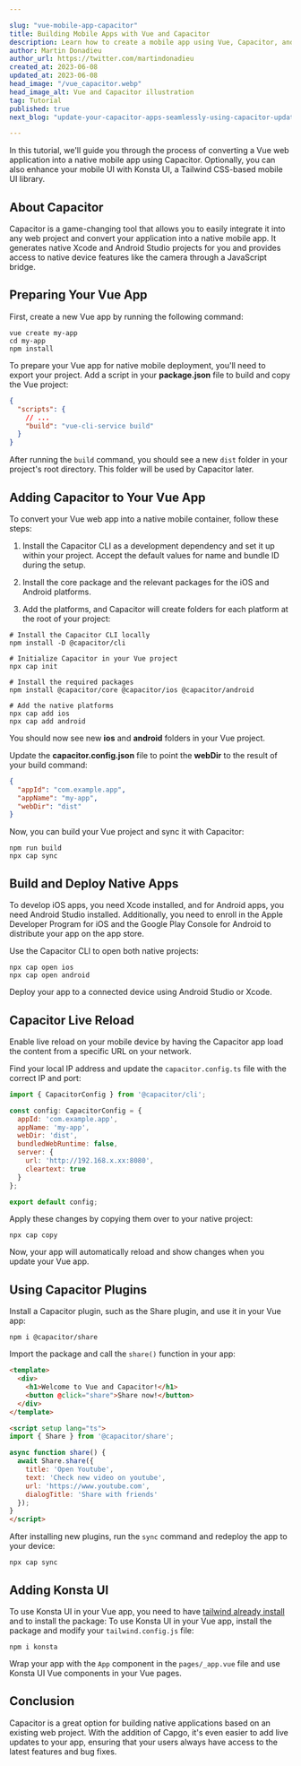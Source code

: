 ```yaml
---

slug: "vue-mobile-app-capacitor"
title: Building Mobile Apps with Vue and Capacitor
description: Learn how to create a mobile app using Vue, Capacitor, and optionally enhance the UI with Konsta UI.
author: Martin Donadieu
author_url: https://twitter.com/martindonadieu
created_at: 2023-06-08
updated_at: 2023-06-08
head_image: "/vue_capacitor.webp"
head_image_alt: Vue and Capacitor illustration
tag: Tutorial
published: true
next_blog: "update-your-capacitor-apps-seamlessly-using-capacitor-updater"

---
```


In this tutorial, we'll guide you through the process of converting a Vue web application into a native mobile app using Capacitor. Optionally, you can also enhance your mobile UI with Konsta UI, a Tailwind CSS-based mobile UI library.

## About Capacitor

Capacitor is a game-changing tool that allows you to easily integrate it into any web project and convert your application into a native mobile app. It generates native Xcode and Android Studio projects for you and provides access to native device features like the camera through a JavaScript bridge.

## Preparing Your Vue App

First, create a new Vue app by running the following command:

```shell
vue create my-app
cd my-app
npm install
```

To prepare your Vue app for native mobile deployment, you'll need to export your project. Add a script in your **package.json** file to build and copy the Vue project:

```json
{
  "scripts": {
    // ...
    "build": "vue-cli-service build"
  }
}
```

After running the `build` command, you should see a new `dist` folder in your project's root directory. This folder will be used by Capacitor later.

## Adding Capacitor to Your Vue App

To convert your Vue web app into a native mobile container, follow these steps:

1. Install the Capacitor CLI as a development dependency and set it up within your project. Accept the default values for name and bundle ID during the setup.

2. Install the core package and the relevant packages for the iOS and Android platforms.

3. Add the platforms, and Capacitor will create folders for each platform at the root of your project:

```shell
# Install the Capacitor CLI locally
npm install -D @capacitor/cli

# Initialize Capacitor in your Vue project
npx cap init

# Install the required packages
npm install @capacitor/core @capacitor/ios @capacitor/android

# Add the native platforms
npx cap add ios
npx cap add android
```

You should now see new **ios** and **android** folders in your Vue project.

Update the **capacitor.config.json** file to point the **webDir** to the result of your build command:

```json
{
  "appId": "com.example.app",
  "appName": "my-app",
  "webDir": "dist"
}
```

Now, you can build your Vue project and sync it with Capacitor:

```shell
npm run build
npx cap sync
```

## Build and Deploy Native Apps

To develop iOS apps, you need Xcode installed, and for Android apps, you need Android Studio installed. Additionally, you need to enroll in the Apple Developer Program for iOS and the Google Play Console for Android to distribute your app on the app store.

Use the Capacitor CLI to open both native projects:

```shell
npx cap open ios
npx cap open android
```

Deploy your app to a connected device using Android Studio or Xcode.

## Capacitor Live Reload

Enable live reload on your mobile device by having the Capacitor app load the content from a specific URL on your network.

Find your local IP address and update the `capacitor.config.ts` file with the correct IP and port:

```javascript
import { CapacitorConfig } from '@capacitor/cli';

const config: CapacitorConfig = {
  appId: 'com.example.app',
  appName: 'my-app',
  webDir: 'dist',
  bundledWebRuntime: false,
  server: {
    url: 'http://192.168.x.xx:8080',
    cleartext: true
  }
};

export default config;
```

Apply these changes by copying them over to your native project:

```shell
npx cap copy
```

Now, your app will automatically reload and show changes when you update your Vue app.

## Using Capacitor Plugins

Install a Capacitor plugin, such as the Share plugin, and use it in your Vue app:

```shell
npm i @capacitor/share
```

Import the package and call the `share()` function in your app:

```html
<template>
  <div>
    <h1>Welcome to Vue and Capacitor!</h1>
    <button @click="share">Share now!</button>
  </div>
</template>

<script setup lang="ts">
import { Share } from '@capacitor/share';

async function share() {
  await Share.share({
    title: 'Open Youtube',
    text: 'Check new video on youtube',
    url: 'https://www.youtube.com',
    dialogTitle: 'Share with friends'
  });
}
</script>
```

After installing new plugins, run the `sync` command and redeploy the app to your device:

```
npx cap sync
```

## Adding Konsta UI

To use Konsta UI in your Vue app, you need to have [tailwind already install](https://tailwindcss.com/docs/guides/vite#vue) and to install the package:
To use Konsta UI in your Vue app, install the package and modify your `tailwind.config.js` file:

```shell
npm i konsta
```

Wrap your app with the `App` component in the `pages/_app.vue` file and use Konsta UI Vue components in your Vue pages.

## Conclusion

Capacitor is a great option for building native applications based on an existing web project. With the addition of Capgo, it's even easier to add live updates to your app, ensuring that your users always have access to the latest features and bug fixes.